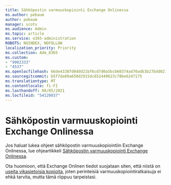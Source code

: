 ```yaml
---
title: Sähköpostin varmuuskopiointi Exchange Onlinessa
ms.author: pebaum
author: pebaum
manager: scotv
ms.audience: Admin
ms.topic: article
ms.service: o365-administration
ROBOTS: NOINDEX, NOFOLLOW
localization_priority: Priority
ms.collection: Adm_O365
ms.custom:
- "9002333"
- "4537"
ms.openlocfilehash: 66de4338fd0ddd21bf6cd7d0a5bcb60374ad70adb3b27bdd021dbec8a7f163a6
ms.sourcegitcommit: b5f7da89a650d2915dc652449623c78be6247175
ms.translationtype: MT
ms.contentlocale: fi-FI
ms.lasthandoff: 08/05/2021
ms.locfileid: "54120037"
---
```

# <a name="backing-up-email-in-exchange-online"></a>Sähköpostin varmuuskopiointi Exchange Onlinessa

Jos haluat lukea ohjeet sähköpostin varmuuskopiointiin Exchange Onlinessa, lue ohjeartikkeli [Sähköpostin varmuuskopiointi Exchange Onlinessa](https://docs.microsoft.com/exchange/back-up-email).

Ota huomioon, että Exchange Onlinen tiedot suojataan siten, että niistä on [useita vikasietoisia kopioita](https://docs.microsoft.com/office365/servicedescriptions/exchange-online-service-description/high-availability-and-business-continuity), joten perinteisiä varmuuskopiointiratkaisuja ei ehkä tarvita, mutta tämä riippuu tarpeistasi.
